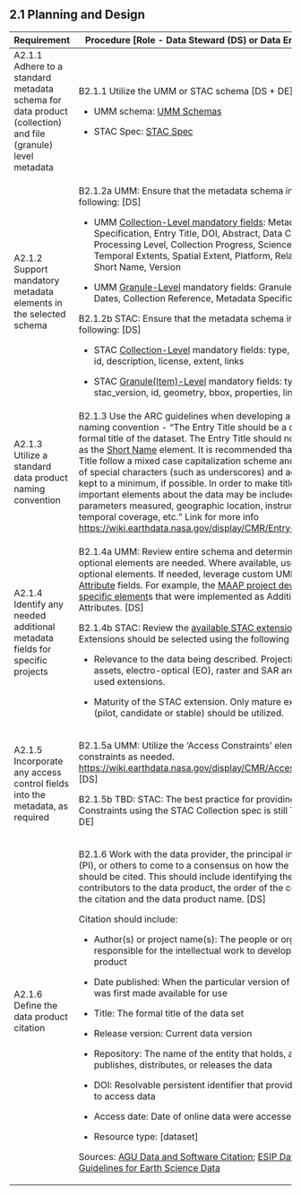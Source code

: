 **2.1 Planning and Design**
-----------------------

<table>
    <thead>
        <tr class="header">
            <th><strong>Requirement</strong></th>
            <th><strong>Procedure</strong> [Role - Data Steward (DS) or Data Engineer (DE)]</th>
        </tr>
    </thead>
    <tbody>
        <tr class="odd">
            <td>A2.1.1 Adhere to a standard metadata schema for data product (collection) and file (granule) level
                metadata</td>
            <td>
                <p>B2.1.1 Utilize the UMM or STAC schema [DS + DE]</p>
                <ul>
                    <li>
                        <p>UMM schema: <a
                                href="https://git.earthdata.nasa.gov/projects/EMFD/repos/unified-metadata-model/browse"><span
                                    class="underline">UMM Schemas</span></a></p>
                    </li>
                    <li>
                        <p>STAC Spec: <a href="https://github.com/radiantearth/stac-api-spec/tree/main/stac-spec"><span
                                    class="underline">STAC Spec</span></a></p>
                    </li>
                </ul>
            </td>
        </tr>
        <tr class="even">
            <td>A2.1.2 Support mandatory metadata elements in the selected schema</td>
            <td>
                <p>B2.1.2a UMM: Ensure that the metadata schema includes the following: [DS]</p>
                <ul>
                    <li>
                        <p>UMM <a href="https://wiki.earthdata.nasa.gov/display/CMR/UMM-C+Schema+Representation"><span
                                    class="underline">Collection-Level mandatory fields</span></a>: Metadata
                            Specification, Entry Title, DOI, Abstract, Data Center, Processing Level, Collection
                            Progress, Science Keywords, Temporal Extents, Spatial Extent, Platform, Related URL,
                            Short Name, Version</p>
                    </li>
                    <li>
                        <p>UMM <a href="https://wiki.earthdata.nasa.gov/display/CMR/UMM-G+Schema+Representation"><span
                                    class="underline">Granule-Level</span></a> mandatory fields: Granule UR,
                            Provider Dates, Collection Reference, Metadata Specification</p>
                    </li>
                </ul>
                <p>B2.1.2b STAC: Ensure that the metadata schema includes the following: [DS]</p>
                <ul>
                    <li>
                        <p>STAC <a
                                href="https://github.com/radiantearth/stac-api-spec/blob/main/stac-spec/collection-spec/collection-spec.md"><span
                                    class="underline">Collection-Level</span></a> mandatory fields: type,
                            stac_version, id, description, license, extent, links</p>
                    </li>
                    <li>
                        <p>STAC <a
                                href="https://github.com/radiantearth/stac-api-spec/blob/main/stac-spec/item-spec/item-spec.md"><span
                                    class="underline">Granule(Item)-Level</span></a> mandatory fields: type,
                            stac_version, id, geometry, bbox, properties, links, assets</p>
                    </li>
                </ul>
            </td>
        </tr>
        <tr class="odd">
            <td>A2.1.3 Utilize a standard data product naming convention</td>
            <td>B2.1.3 Use the ARC guidelines when developing a data product naming convention - “The Entry Title should
                be a descriptive, formal title of the dataset. The Entry Title should not be the same as the <a
                    href="https://wiki.earthdata.nasa.gov/display/CMR/Short+Name"><span class="underline">Short
                        Name</span></a> element. It is recommended that the Entry Title follow a mixed case
                capitalization scheme and that the use of special characters (such as underscores) and acronyms be kept
                to a minimum, if possible. In order to make titles descriptive, important elements about the data may be
                included, such as: parameters measured, geographic location, instrument, project, temporal coverage,
                etc.” Link for more info <a href="https://wiki.earthdata.nasa.gov/display/CMR/Entry+Title"><span
                        class="underline">https://wiki.earthdata.nasa.gov/display/CMR/Entry+Title</span></a> [DS]</td>
        </tr>
        <tr class="even">
            <td>A2.1.4 Identify any needed additional metadata fields for specific projects</td>
            <td>
                <p>B2.1.4a UMM: Review entire schema and determine what optional elements are needed. Where available,
                    use existing optional elements. If needed, leverage custom UMM <a
                        href="https://wiki.earthdata.nasa.gov/display/CMR/Additional+Attributes"><span
                            class="underline">Additional Attribute</span></a> fields. For example, the <a
                        href="https://docs.google.com/document/d/1Cwn97mRC5F2kj1Ul7hu54D4PVgEPiLrOKR--vHKXoIM/edit?usp=sharing"><span
                            class="underline"> MAAP project developed SAR specific element</span></a>s that were
                    implemented as Additional Attributes. [DS]</p>
                <p>B2.1.4b STAC: Review the <a href="https://stac-extensions.github.io/#grouped-by-maturity"><span
                            class="underline">available STAC extensions</span></a>. [DE?] Extensions should be selected
                    using the following criteria:</p>
                <ul>
                    <li>
                        <p>Relevance to the data being described. Projection, item assets, electro-optical (EO),
                            raster and SAR are commonly used extensions.</p>
                    </li>
                    <li>
                        <p>Maturity of the STAC extension. Only mature extensions (pilot, candidate or stable)
                            should be utilized.</p>
                    </li>
                </ul>
            </td>
        </tr>
        <tr class="odd">
            <td>A2.1.5 Incorporate any access control fields into the metadata, as required</td>
            <td>
                <p>B2.1.5a UMM: Utilize the ‘Access Constraints’ element to define constraints as needed. <a
                        href="https://wiki.earthdata.nasa.gov/display/CMR/Access+Constraints"><span
                            class="underline">https://wiki.earthdata.nasa.gov/display/CMR/Access+Constraints</span></a>
                    [DS]</p>
                <p>B2.1.5b TBD: STAC: The best practice for providing Access Constraints using the STAC Collection spec
                    is still TBD. [DS + DE]</p>
            </td>
        </tr>
        <tr class="even">
            <td>A2.1.6 Define the data product citation</td>
            <td>
                <p>B2.1.6 Work with the data provider, the principal investigator (PI), or others to come to a consensus
                    on how the data product should be cited. This should include identifying the main contributors to
                    the data product, the order of the contributors in the citation and the data product name. [DS]</p>
                <p>Citation should include:</p>
                <ul>
                    <li>
                        <p>Author(s) or project name(s): The people or organizations responsible for the
                            intellectual work to develop the data product</p>
                    </li>
                    <li>
                        <p>Date published: When the particular version of the data set was first made available for
                            use</p>
                    </li>
                    <li>
                        <p>Title: The formal title of the data set</p>
                    </li>
                    <li>
                        <p>Release version: Current data version</p>
                    </li>
                    <li>
                        <p>Repository: The name of the entity that holds, archives, publishes, distributes, or
                            releases the data</p>
                    </li>
                    <li>
                        <p>DOI: Resolvable persistent identifier that provides the ability to access data</p>
                    </li>
                    <li>
                        <p>Access date: Date of online data were accessed</p>
                    </li>
                    <li>
                        <p>Resource type: [dataset]</p>
                    </li>
                </ul>
                <p>Sources: <a
                        href="https://www.agu.org/Publish-with-AGU/Publish/Author-Resources/Data-and-Software-for-Authors"><span
                            class="underline">AGU Data and Software Citation</span></a>; <a
                        href="https://esip.figshare.com/articles/online_resource/Data_Citation_Guidelines_for_Earth_Science_Data_Version_2/8441816"><span
                            class="underline">ESIP Data Citation Guidelines for Earth Science Data</span></a></p>
            </td>
        </tr>
    </tbody>
</table>
